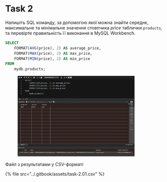 # Task 2

Напишіть SQL команду, за допомогою якої можна знайти середнє, максимальне та мінімальне значення стовпчика _price_ таблички `products`_,_ та перевірте правильність її виконання в MySQL Workbench.

```sql
SELECT 
    FORMAT(AVG(price), 2) AS average_price,
    FORMAT(MAX(price), 2) AS max_price,
    FORMAT(MIN(price), 2) AS min_price
FROM
    mydb.products;
```

<figure><img src="../.gitbook/assets/task-2.01.webp" alt="" width="375"><figcaption></figcaption></figure>

Файл з результатами у CSV-форматі

{% file src="../.gitbook/assets/task-2.01.csv" %}
